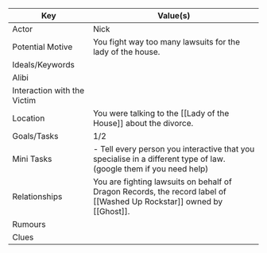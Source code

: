 | Key                         | Value(s)                                                                                                              |
| --------------------------- | --------------------------------------------------------------------------------------------------------------------- |
| Actor                       | Nick                                                                                                                  |
| Potential Motive            | You fight way too many lawsuits for the lady of the house.                                                            |
| Ideals/Keywords             |                                                                                                                       |
| Alibi                       |                                                                                                                       |
| Interaction with the Victim |                                                                                                                       |
| Location                    | You were talking to the [[Lady of the House]] about the divorce.                                                      |
| Goals/Tasks                 | 1/2                                                                                                                   |
| Mini Tasks                  | - Tell every person you interactive that you specialise in a different type of law. (google them if you need help)    |
| Relationships               | You are fighting lawsuits on behalf of Dragon Records, the record label of [[Washed Up Rockstar]] owned by [[Ghost]]. |
| Rumours                     |                                                                                                                       |
| Clues            |                                                                                                            